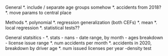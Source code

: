 
General
*. include / separate age groups somehow
*. accidents from 2018?
*. move params to central place

Methods
*. polynomial
*. regression generalization (both CEFs)
*. mean
*. local regression
*. statistical tests?? 

General statsitics -
*. stats
    - nans
    - date range, by month
    - ages breakdown
    - license issue range
*. num accidents per month
*. accidents in 2020, breakdown by driver age
*. num issued licenses per year -density test


